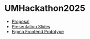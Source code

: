 # UMHackathon2025
- [Proposal](https://onedrive.live.com/personal/d60faf80bf6217c9/_layouts/15/doc2.aspx?resid=baf6a017-93a9-493e-831d-31309eccc243&cid=d60faf80bf6217c9&action=editnew&wdNewAndOpenCt=1744465552473&ct=1744465567589&wdOrigin=OFFICECOM-WEB.START.NEW&wdPreviousSessionSrc=HarmonyWeb&wdPreviousSession=9843111f-2907-4125-8541-ab9c1796cb5f)
- [Presentation Slides](https://www.canva.com/design/DAGkJkWStfU/Ub4SJs_q-3XAPm1z08pVOQ/edit?utm_content=DAGkJkWStfU&utm_campaign=designshare&utm_medium=link2&utm_source=sharebutton)
- [Figma Frontend Prototype](https://www.figma.com/proto/yZKopnhCutAueU0PR1NqIO/Untitled?node-id=2-3&p=f&t=c0OYt2jzWgOtMG2B-1&scaling=scale-down&content-scaling=fixed&page-id=0%3A1&starting-point-node-id=2%3A3)
